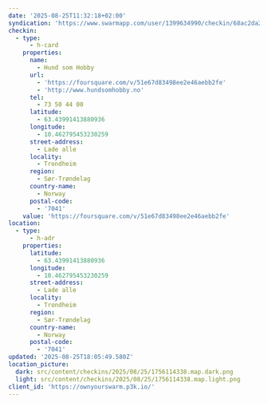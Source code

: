 ```yaml
---
date: '2025-08-25T11:32:18+02:00'
syndication: 'https://www.swarmapp.com/user/1399634990/checkin/68ac2da2ca64be4c4d189e22'
checkin:
  - type:
      - h-card
    properties:
      name:
        - Hund som Hobby
      url:
        - 'https://foursquare.com/v/51e67d83498ee2e46aebb2fe'
        - 'http://www.hundsomhobby.no'
      tel:
        - 73 50 44 00
      latitude:
        - 63.43991413880936
      longitude:
        - 10.462795453230259
      street-address:
        - Lade alle
      locality:
        - Trondheim
      region:
        - Sør-Trøndelag
      country-name:
        - Norway
      postal-code:
        - '7041'
    value: 'https://foursquare.com/v/51e67d83498ee2e46aebb2fe'
location:
  - type:
      - h-adr
    properties:
      latitude:
        - 63.43991413880936
      longitude:
        - 10.462795453230259
      street-address:
        - Lade alle
      locality:
        - Trondheim
      region:
        - Sør-Trøndelag
      country-name:
        - Norway
      postal-code:
        - '7041'
updated: '2025-08-25T18:05:49.580Z'
location_picture:
  dark: src/content/checkins/2025/08/25/1756114338.map.dark.png
  light: src/content/checkins/2025/08/25/1756114338.map.light.png
client_id: 'https://ownyourswarm.p3k.io/'
---
```


